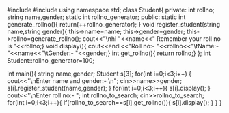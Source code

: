 #include<iostream>
#include<string>
using namespace std;
class Student{
    private:
        int rollno;
        string name,gender;
        static int rollno_generator;
    public:
        static int generate_rollno(){
            return(++rollno_generator);
        }
    void register_student(string name,string gender){
        this->name=name;
        this->gender=gender;
        this->rollno=generate_rollno();
        cout<<"\nhi "<<name<<" Remember your roll no is "<<rollno;}
    void display(){
        cout<<endl<<"Roll no:- "<<rollno<<"\tName:- "<<name<<"\tGender:- "<<gender;}
    int get_rollno(){
        return rollno;}
};
int Student::rollno_generator=100;

int main(){
    string name,gender;
    Student s[3];
    for(int i=0;i<3;i++)
    {
        cout<<"\nEnter name and gender:- \n";
        cin>>name>>gender;
        s[i].register_student(name,gender);
    }
    for(int i=0;i<3;i++){
        s[i].display();
    }
    cout<<"\nEnter roll no:- ";
    int rollno_to_search;
    cin>>rollno_to_search;
    for(int i=0;i<3;i++){
        if(rollno_to_search==s[i].get_rollno()){
            s[i].display();
        }
        }
    }
